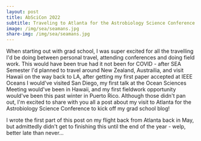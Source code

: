 ```yaml
---
layout: post
title: AbSciCon 2022
subtitle: Traveling to Atlanta for the Astrobiology Science Conference!
image: /img/sea/seamans.jpg
share-img: /img/sea/seamans.jpg
---
```

When starting out with grad school, I was super excited for all the travelling I'd be doing between personal travel, attending conferences and doing field work. This would have been true had it not been for COVID - after SEA Semester I'd planned to travel around New Zealand, Austrailia, and visit Hawaii on the way back to LA, after getting my first paper accepted at IEEE Oceans I would've visited San Diego, my first talk at the Ocean Sciences Meeting would've been in Hawaii, and my first fieldwork opportunity would've been this past winter in Puerto Rico. Although those didn't pan out, I'm excited to share with you all a post about my visit to Atlanta for the Astrobiology Science Conference to kick off my grad school blog! 

I wrote the first part of this post on my flight back from Atlanta back in May, but admittedly didn't get to finishing this until the end of the year - welp, better late than never...


<div id="gallery">

</div>

<div id="overlay">

</div>


<!-- TODO: Put this gallery code in a separate file -->

<script>
// function on(id) {
//     // document.getElementById("overlay").style.display = "block";
//     // $(`${id}, .lightbox-img`).fadeIn();
//     // $(`${id}, .overlay`).fadeIn();
//     // $(`${id}`).fadeIn();

//     $(id).fadeIn();
//     console.log("in");
//     console.log(id);
// }

// function off(id) {
//     // document.getElementById("overlay").style.display = "none";
//     // $(id).fadeIn();
//     // $(`${id}, .lightbox-img`).fadeOut();
//     // $(`${id}, .overlay`).fadeOut();
//     // $(`${id}`).stop().fadeOut();
//     $(id).fadeOut();

//     console.log("out");
//     console.log(id);
// }

// function off2() {
//     // document.getElementById("overlay").style.display = "none";
//     // $(id).fadeIn();
//     // $(`${id}, .lightbox-img`).fadeOut();
//     // $(`${id}, .overlay`).fadeOut();
//     // $(`${id}`).stop().fadeOut();
//     $("#headrig").fadeOut();
// }


</script>

<script>

    const photos = [
        "/img/auckland/akl-tree-park.jpg",
        "/img/auckland/akl-trees.jpg",
        "/img/auckland/marae-visit.jpg"
    ];
    
    generate_gallery(photos);
</script>





<!-- Thumbnail Image -->